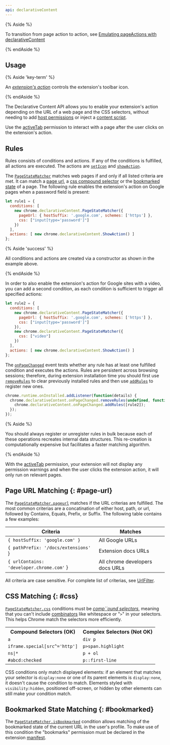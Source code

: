 ```yaml
---
api: declarativeContent
---
```


{% Aside %}

To transition from page action to action, see [Emulating pageActions with
declarativeContent][emulating-page-actions]

{% endAside %}

## Usage

{% Aside 'key-term' %}

An [_extension's action_][api-action] controls the extension's toolbar icon.

{% endAside %}

The Declarative Content API allows you to enable your extension's action depending on the URL of a
web page and the CSS selectors, without needing to add [host permissions][docs-host-perm] or inject a
[content script][docs-content-scripts]. 

Use the [activeTab][docs-activetab] permission to interact with a page after the user clicks on the
extension's action.

## Rules

Rules consists of conditions and actions. If any of the conditions is fulfilled, all actions are
executed. The actions are [`setIcon`][type-set-icon] and [`showAction`][type-show-action].

The [`PageStateMatcher`][type-page-state-matcher] matches web pages if and only if all listed
criteria are met. It can match a [page url][section-pageurl], a [css compound selector][section-css]
or the [bookmarked state][section-bookmarked] of a page. The following rule enables
the extension's action on Google pages when a password field is present:

```js
let rule1 = {
  conditions: [
    new chrome.declarativeContent.PageStateMatcher({
      pageUrl: { hostSuffix: '.google.com', schemes: ['https'] },
      css: ["input[type='password']"]
    })
  ],
  actions: [ new chrome.declarativeContent.ShowAction() ]
};

```

{% Aside 'success' %}

All conditions and actions are created via a constructor as shown in the example above.

{% endAside %}

In order to also enable the extension's action for Google sites with a video, you can add a second
condition, as each condition is sufficient to trigger all specified actions:

```js
let rule2 = {
  conditions: [
    new chrome.declarativeContent.PageStateMatcher({
      pageUrl: { hostSuffix: '.google.com', schemes: ['https'] },
      css: ["input[type='password']"]
    }),
    new chrome.declarativeContent.PageStateMatcher({
      css: ["video"]
    })
  ],
  actions: [ new chrome.declarativeContent.ShowAction() ]
};
```

The [`onPageChanged`][event-onpagechanged] event tests whether any rule has at least one fulfilled
condition and executes the actions. Rules are persistent across browsing sessions; therefore, during
extension installation time you should first use [`removeRules`][docs-removing-rules] to clear
previously installed rules and then use [`addRules`][docs-adding-rules] to register new ones.

```js
chrome.runtime.onInstalled.addListener(function(details) {
  chrome.declarativeContent.onPageChanged.removeRules(undefined, function() {
    chrome.declarativeContent.onPageChanged.addRules([rule2]);
  });
});
```

{% Aside %}

You should always register or unregister rules in bulk because each of these operations recreates
internal data structures. This re-creation is computationally expensive but facilitates a faster
matching algorithm.

{% endAside %}

With the [activeTab][docs-activetab] permission, your extension will not display any permission
warnings and when the user clicks the extension action, it will only run on relevant pages.

## Page URL Matching {: #page-url}

The [`PageStateMatcher.pageurl`][type-matcher-url] matches if the URL criterias are fulfilled. The
most common criterias are a concatination of either host, path, or url, followed by Contains, Equals, Prefix, or
Suffix. The following table contains a few examples:

| Criteria                                  | Matches                         |
|-------------------------------------------|---------------------------------|
| `{ hostSuffix: 'google.com' }`            | All Google URLs                 |
| `{ pathPrefix: '/docs/extensions'` }      | Extension docs URLs             |
| `{ urlContains: 'developer.chrome.com'` } | All chrome developers docs URLs |

All criteria are case sensitive. For complete list of criterias, see [UrlFilter][type-urlfilter].

## CSS Matching {: #css}

[`PageStateMatcher.css`][type-matcher-css] conditions must be _[comp``ound selectors][w3-compound]_,
meaning that you can't include [combinators][mdn-combinators] like whitespace or "`>`" in your
selectors. This helps Chrome match the selectors more efficiently.

<table>
  <tbody>
    <tr>
      <th>Compound Selectors (OK)</th>
      <th>Complex Selectors (Not OK)</th>
    </tr>
    <tr>
      <td><code>a</code></td>
      <td><code>div p</code></td>
    </tr>
    <tr>
      <td><code>iframe.special[src^='http']</code></td>
      <td><code>p&gt;span.highlight</code></td>
    </tr>
    <tr>
      <td><code>ns|*</code></td>
      <td><code>p + ol</code></td>
    </tr>
    <tr>
      <td><code>#abcd:checked</code></td>
      <td><code>p::first-line</code></td>
    </tr>
  </tbody>
</table>

CSS conditions only match displayed elements: if an element that matches your selector is
`display:none` or one of its parent elements is `display:none`, it doesn't cause the condition to
match. Elements styled with `visibility:hidden`, positioned off-screen, or hidden by other elements
can still make your condition match.

## Bookmarked State Matching {: #bookmarked}

The [`PageStateMatcher.isBookmarked`][type-matcher-bookmarked] condition allows matching of the
bookmarked state of the current URL in the user's profile. To make use of this condition the
"bookmarks" permission must be declared in the extension [manifest][docs-manifest].

[api-action]: /docs/extensions/reference/action/
[api-declarative]: /docs/extensions/reference/events/#declarative-event-handlers
[docs-activetab]: /docs/extensions/mv3/manifest/activeTab/
[docs-adding-rules]: /docs/extensions/reference/events#adding-rules
[docs-content-scripts]: /docs/extensions/mv3/content_scripts
[docs-host-perm]: /docs/extensions/mv3/declare_permissions#host-permissions
[docs-manifest]: /docs/extensions/mv3/manifest/
[docs-removing-rules]: /docs/extensions/reference/events#removing-rules
[emulating-page-actions]: /docs/extensions/reference/action/#emulating-pageactions-with-declarativecontent
[event-onpagechanged]: #event-onPageChanged
[mdn-combinators]: https://developer.mozilla.org/docs/Web/CSS/CSS_Selectors#combinators
[section-bookmarked]: #bookmarked
[section-css]: #css
[section-pageurl]: #page-url
[type-event]: /docs/extensions/reference/events/#type-Event
[type-matcher-bookmarked]: #property-PageStateMatcher-isBookmarked
[type-matcher-css]: #property-PageStateMatcher-css
[type-matcher-url]: #property-PageStateMatcher-pageUrl
[type-page-state-matcher]: #type-PageStateMatcher
[type-set-icon]: #type-SetIcon
[type-show-action]: #type-ShowAction
[type-urlfilter]: /docs/extensions/reference/events/#type-UrlFilter
[w3-compound]: https://www.w3.org/TR/selectors4/#compound
